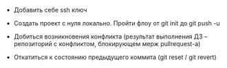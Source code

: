 * Добавить себе ssh ключ

* Создать проект с нуля локально. Пройти флоу от git init до git push -u

* Добиться возникновения конфликта (результат выполнения ДЗ – репозиторий с конфликтом, блокирующем мерж pullrequest-а)

* Откатиться к состоянию предыдущего коммита (git reset / git revert)